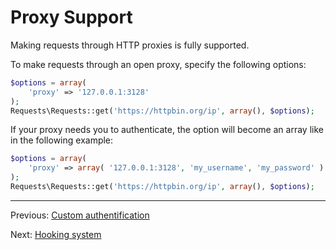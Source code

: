 Proxy Support
=============

Making requests through HTTP proxies is fully supported.

To make requests through an open proxy, specify the following options:

```php
$options = array(
    'proxy' => '127.0.0.1:3128'
);
Requests\Requests::get('https://httpbin.org/ip', array(), $options);
```

If your proxy needs you to authenticate, the option will become an array like
in the following example:

```php
$options = array(
    'proxy' => array( '127.0.0.1:3128', 'my_username', 'my_password' )
);
Requests\Requests::get('https://httpbin.org/ip', array(), $options);
```

***

Previous: [Custom authentification](authentication-custom.md)

Next: [Hooking system](hooks.md)
